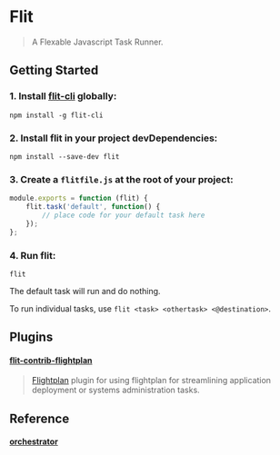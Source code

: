 Flit
====
> A Flexable Javascript Task Runner.

## Getting Started

### 1. Install [flit-cli](https://github.com/taoyuan/flit-cli) globally:

```
npm install -g flit-cli
```

### 2. Install flit in your project devDependencies:

```
npm install --save-dev flit
```

### 3. Create a `flitfile.js` at the root of your project:

```javascript
module.exports = function (flit) {
	flit.task('default', function() {
	  	// place code for your default task here
	});
};
```

### 4. Run flit:

```
flit
```

The default task will run and do nothing.

To run individual tasks, use `flit <task> <othertask> <@destination>`.

## Plugins
#### [flit-contrib-flightplan](https://github.com/taoyuan/flit-contrib-flightplan)
> [Flightplan](https://github.com/pstadler/flightplan) plugin for using flightplan for streamlining application deployment or systems administration tasks.

## Reference
#### [orchestrator](https://github.com/orchestrator/orchestrator)



